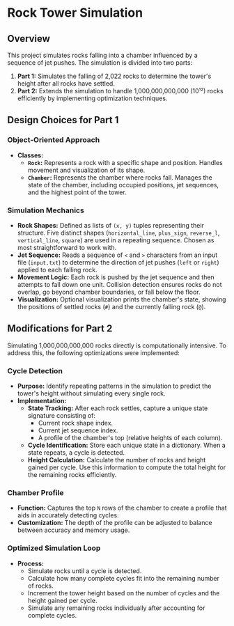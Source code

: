 # Rock Tower Simulation

## Overview

This project simulates rocks falling into a chamber influenced by a sequence of jet pushes. The simulation is divided into two parts:

1. **Part 1:** Simulates the falling of 2,022 rocks to determine the tower's height after all rocks have settled.
2. **Part 2:** Extends the simulation to handle 1,000,000,000,000 (10¹²) rocks efficiently by implementing optimization techniques.

## Design Choices for Part 1

### Object-Oriented Approach

- **Classes:**
  - **`Rock`:** Represents a rock with a specific shape and position. Handles movement and visualization of its shape.
  - **`Chamber`:** Represents the chamber where rocks fall. Manages the state of the chamber, including occupied positions, jet sequences, and the highest point of the tower.

### Simulation Mechanics

- **Rock Shapes:** Defined as lists of `(x, y)` tuples representing their structure. Five distinct shapes (`horizontal_line`, `plus_sign`, `reverse_l`, `vertical_line`, `square`) are used in a repeating sequence. Chosen as most straightforward to work with.
- **Jet Sequence:** Reads a sequence of `<` and `>` characters from an input file (`input.txt`) to determine the direction of jet pushes (`left` or `right`) applied to each falling rock.
- **Movement Logic:** Each rock is pushed by the jet sequence and then attempts to fall down one unit. Collision detection ensures rocks do not overlap, go beyond chamber boundaries, or fall below the floor.
- **Visualization:** Optional visualization prints the chamber's state, showing the positions of settled rocks (`#`) and the currently falling rock (`@`).

## Modifications for Part 2

Simulating 1,000,000,000,000 rocks directly is computationally intensive. To address this, the following optimizations were implemented:

### Cycle Detection

- **Purpose:** Identify repeating patterns in the simulation to predict the tower's height without simulating every single rock.
- **Implementation:**
  - **State Tracking:** After each rock settles, capture a unique state signature consisting of:
    - Current rock shape index.
    - Current jet sequence index.
    - A profile of the chamber's top (relative heights of each column).
  - **Cycle Identification:** Store each unique state in a dictionary. When a state repeats, a cycle is detected.
  - **Height Calculation:** Calculate the number of rocks and height gained per cycle. Use this information to compute the total height for the remaining rocks efficiently.

### Chamber Profile

- **Function:** Captures the top `N` rows of the chamber to create a profile that aids in accurately detecting cycles.
- **Customization:** The depth of the profile can be adjusted to balance between accuracy and memory usage.

### Optimized Simulation Loop

- **Process:**
  - Simulate rocks until a cycle is detected.
  - Calculate how many complete cycles fit into the remaining number of rocks.
  - Increment the tower height based on the number of cycles and the height gained per cycle.
  - Simulate any remaining rocks individually after accounting for complete cycles.
